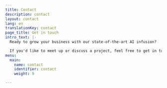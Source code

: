 ```yaml
---
title: Contact
description: contact
layout: contact
lang: en
translationKey: contact
page_title: Get in touch
intro_text: |-
  Ready to grow your business with our state-of-the-art AI infusion?

  If you'd like to meet up or discuss a project, feel free to get in touch by filling in the form below or scheduling a call.
menu:
  main:
    name: contact
    identifier: contact
    weight: 9

---
```

